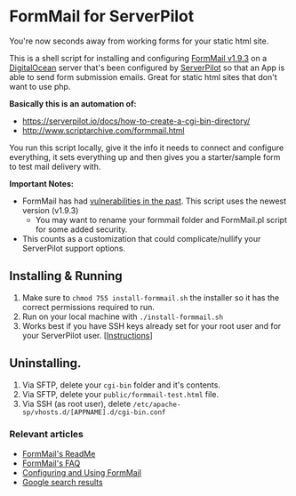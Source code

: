# FormMail for ServerPilot

You're now seconds away from working forms for your static html site.

This is a shell script for installing and configuring [FormMail v1.9.3](http://www.scriptarchive.com/formmail.html) on a [DigitalOcean](https://m.do.co/c/cb37830bf938) server that's been configured by [ServerPilot](https://www.serverpilot.io/?refcode=893765b37410) so that an App is able to send form submission emails. Great for static html sites that don't want to use php.

**Basically this is an automation of:**
* https://serverpilot.io/docs/how-to-create-a-cgi-bin-directory/
* http://www.scriptarchive.com/formmail.html

You run this script locally, give it the info it needs to connect and configure everything, it sets everything up and then gives you a starter/sample form to test mail delivery with.

**Important Notes:** 
* FormMail has had [vulnerabilities in the past](https://www.google.com/search?q=formmail+vulnerabilities). This script uses the newest version (v1.9.3)
  * You may want to rename your formmail folder and FormMail.pl script for some added security.
* This counts as a customization that could complicate/nullify your ServerPilot support options.


## Installing & Running
1. Make sure to ``chmod 755 install-formmail.sh`` the installer so it has the correct permissions required to run.
2. Run on your local machine with ``./install-formmail.sh``
3. Works best if you have SSH keys already set for your root user and for your ServerPilot user. [[Instructions](https://serverpilot.io/docs/how-to-use-ssh-public-key-authentication/)]

## Uninstalling.
1. Via SFTP, delete your ``cgi-bin`` folder and it's contents.
2. Via SFTP, delete your ``public/formmail-test.html`` file.
3. Via SSH (as root user), delete ``/etc/apache-sp/vhosts.d/[APPNAME].d/cgi-bin.conf``

### Relevant articles
* [FormMail's ReadMe](http://www.scriptarchive.com/readme/formmail.html)
* [FormMail's FAQ](http://www.scriptarchive.com/faq/formmail.html)
* [Configuring and Using FormMail](https://www.hostingmanual.net/configuring-using-formmail/)
* [Google search results](https://www.google.com/search?q=how+to+use+%22FormMail%22)

